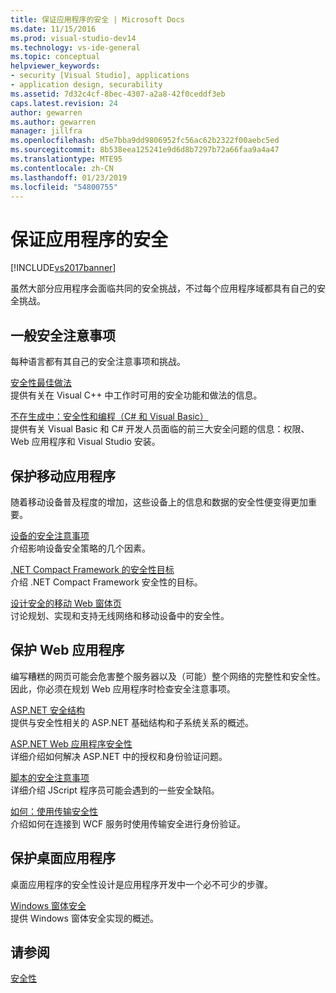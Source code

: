 ```yaml
---
title: 保证应用程序的安全 | Microsoft Docs
ms.date: 11/15/2016
ms.prod: visual-studio-dev14
ms.technology: vs-ide-general
ms.topic: conceptual
helpviewer_keywords:
- security [Visual Studio], applications
- application design, securability
ms.assetid: 7d32c4cf-8bec-4307-a2a8-42f0ceddf3eb
caps.latest.revision: 24
author: gewarren
ms.author: gewarren
manager: jillfra
ms.openlocfilehash: d5e7bba9dd9806952fc56ac62b2322f00aebc5ed
ms.sourcegitcommit: 8b538eea125241e9d6d8b7297b72a66faa9a4a47
ms.translationtype: MTE95
ms.contentlocale: zh-CN
ms.lasthandoff: 01/23/2019
ms.locfileid: "54800755"
---
```

# <a name="securing-applications"></a>保证应用程序的安全
[!INCLUDE[vs2017banner](../includes/vs2017banner.md)]

虽然大部分应用程序会面临共同的安全挑战，不过每个应用程序域都具有自己的安全挑战。  
  
## <a name="general-security-considerations"></a>一般安全注意事项  
 每种语言都有其自己的安全注意事项和挑战。  
  
 [安全性最佳做法](http://msdn.microsoft.com/library/86acaccf-cdb4-4517-bd58-553618e3ec42)  
 提供有关在 Visual C++ 中工作时可用的安全功能和做法的信息。  
  
 [不在生成中：安全性和编程（C# 和 Visual Basic）](http://msdn.microsoft.com/227e2863-cf09-4c28-9611-bcd82be5e994)  
 提供有关 Visual Basic 和 C# 开发人员面临的前三大安全问题的信息：权限、Web 应用程序和 Visual Studio 安装。  
  
## <a name="securing-mobile-applications"></a>保护移动应用程序  
 随着移动设备普及程度的增加，这些设备上的信息和数据的安全性便变得更加重要。  
  
 [设备的安全注意事项](http://msdn.microsoft.com/45fab484-8718-452e-8210-04fda3c6cb87)  
 介绍影响设备安全策略的几个因素。  
  
 [.NET Compact Framework 的安全性目标](http://msdn.microsoft.com/64ac2770-e2bc-40a3-abbf-56c8a2c0e364)  
 介绍 .NET Compact Framework 安全性的目标。  
  
 [设计安全的移动 Web 窗体页](http://msdn.microsoft.com/b69727c1-f81f-4221-a116-8f92f769365f)  
 讨论规划、实现和支持无线网络和移动设备中的安全性。  
  
## <a name="securing-web-applications"></a>保护 Web 应用程序  
 编写糟糕的网页可能会危害整个服务器以及（可能）整个网络的完整性和安全性。 因此，你必须在规划 Web 应用程序时检查安全注意事项。  
  
 [ASP.NET 安全结构](http://msdn.microsoft.com/library/c34d6f4f-f64d-4697-bd32-02dd2ddf726f)  
 提供与安全性相关的 ASP.NET 基础结构和子系统关系的概述。  
  
 [ASP.NET Web 应用程序安全性](http://msdn.microsoft.com/library/658d0430-1644-4744-b52d-08b0d6fcacb8)  
 详细介绍如何解决 ASP.NET 中的授权和身份验证问题。  
  
 [脚本的安全注意事项](http://msdn.microsoft.com/8572efc9-071a-472d-a1a4-f0a3b42644c1)  
 详细介绍 JScript 程序员可能会遇到的一些安全缺陷。  
  
 [如何：使用传输安全性](http://msdn.microsoft.com/16210e41-5492-4cc8-9002-7366b1fc7297)  
 介绍如何在连接到 WCF 服务时使用传输安全进行身份验证。  
  
## <a name="securing-desktop-applications"></a>保护桌面应用程序  
 桌面应用程序的安全性设计是应用程序开发中一个必不可少的步骤。  
  
 [Windows 窗体安全](http://msdn.microsoft.com/library/932d438a-5285-46d8-a958-8c93d0ad6cae)  
 提供 Windows 窗体安全实现的概述。  
  
## <a name="see-also"></a>请参阅  
 [安全性](../ide/security-in-visual-studio.md)
